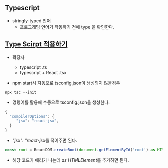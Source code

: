 ## Typescript

- stringly-typed 언어
	-  프로그래밍 언어가 작동하기 전에 type 을 확인한다.

## [Type Scirpt 적용하기](https://create-react-app.dev/docs/adding-typescript/#installation)

- 확장자
	- typescript .ts
	- typescript + React .tsx

- npm start시 자동으로 tsconfig.json이 생성되지 않을경우
```
npx tsc --init
```

- 명령어를 활용해 수동으로 tsconfig.json을 생성한다.
```typescript
{
  "compilerOptions": {
     "jsx": "react-jsx",
  }
}
```
- *"jsx": "react-jsx*를 적어주면 된다.

```typescript
const root = ReactDOM.createRoot(document.getElementById('root') as HTMLElement);
```
- 해당 코드가 에러가 나는데 *as HTMLElement*를 추가하면 된다.

